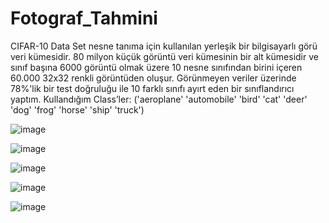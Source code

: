 # Fotograf_Tahmini
CIFAR-10 Data Set
nesne tanıma için kullanılan yerleşik bir bilgisayarlı görü veri kümesidir.
80 milyon küçük görüntü veri kümesinin bir alt kümesidir ve sınıf başına 6000 görüntü olmak üzere 10 nesne sınıfından birini içeren 60.000 32x32 renkli görüntüden oluşur.
Görünmeyen veriler üzerinde 78%'lik bir test doğruluğu ile 10 farklı sınıfı ayırt eden bir sınıflandırıcı yaptım.
Kullandığım Class’ler: ('aeroplane' 'automobile' 'bird' 'cat' 'deer' 'dog' 'frog' 'horse' 'ship' 'truck')

![image](https://user-images.githubusercontent.com/47948105/194059663-1a5f79d3-e65e-4e3c-ade1-a0f32538f08e.png)

![image](https://user-images.githubusercontent.com/47948105/194060045-018ea2b2-bd2d-4e6f-af25-0a4d3dfbb9a1.png)

![image](https://user-images.githubusercontent.com/47948105/194060102-5dc11349-ab2e-4a64-8a13-a8c0f55ad615.png)

![image](https://user-images.githubusercontent.com/47948105/194060208-a8710224-ef21-4b8a-805d-8617956c869c.png)

![image](https://user-images.githubusercontent.com/47948105/194060301-0e02e593-b737-493a-8b9c-a9210d0562e9.png)




